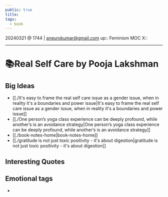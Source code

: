 ```yaml
---
public: true
title: 
tags:
  - book
---
```

20240321 @ 1744 | aneurokumar@gmail.com
up:: Feminism MOC
X:: 

---
# 📚Real Self Care by Pooja Lakshman

## Big Ideas
- [[./It's easy to frame the real self care issue as a gender issue, when in reality it's a boundaries and power issue|It's easy to frame the real self care issue as a gender issue, when in reality it's a boundaries and power issue]]
- [[./One person’s yoga class experience can be deeply profound, while another’s is an avoidance strategy|One person’s yoga class experience can be deeply profound, while another’s is an avoidance strategy]]
- [[./book-notes-home|book-notes-home]]
- [[./gratitude is not just toxic positivity - it's about digestion|gratitude is not just toxic positivity - it's about digestion]]


## Interesting Quotes

## Emotional tags
* 